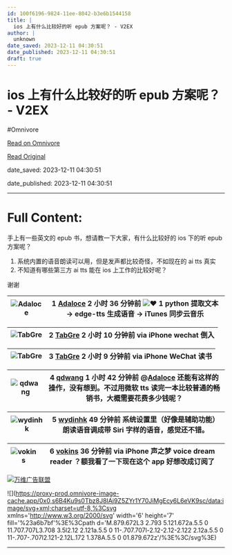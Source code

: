 ```yaml
---
id: 100f6196-9824-11ee-8042-b3e6b1544158
title: |
  ios 上有什么比较好的听 epub 方案呢？ - V2EX
author: |
  unknown
date_saved: 2023-12-11 04:30:51
date_published: 2023-12-11 04:30:51
draft: true
---
```


# ios 上有什么比较好的听 epub 方案呢？ - V2EX
#Omnivore

[Read on Omnivore](https://omnivore.app/me/ios-epub-v-2-ex-18c58ef1e23)

[Read Original](https://www.v2ex.com/t/999452)

date_saved: 2023-12-11 04:30:51

date_published: 2023-12-11 04:30:51

--- 

# Full Content: 

手上有一些英文的 epub 书，想请教一下大家，有什么比较好的 ios 下的听 epub 方案呢？

1. 系统内置的语音朗读可以用，但是发声都比较奇怪，不如现在的 ai tts 真实
2. 不知道有哪些第三方 ai tts 能在 ios 上工作的比较好呢？

谢谢

| ![Adaloce](https://proxy-prod.omnivore-image-cache.app/0x0,sExSC_8l6tK6So_ozz2NZLLv6NY2fLAQj73fBx6y57L4/https://cdn.v2ex.com/gravatar/0816c0d6599daff93a1729ac9f39d88e?s=48&d=retro) | 1 **[Adaloce](https://www.v2ex.com/member/Adaloce)** 2 小时 36 分钟前 ![❤️](https://proxy-prod.omnivore-image-cache.app/14x0,saoR_MvJ3uJ2jLgEyiT6R-483tterapDmryp9rdXOHYc/https://www.v2ex.com/static/img/heart_neue_red.png?v=16ec2dd0a880be6edda1e4a2e35754b3) 1 python 提取文本 -> edge-tts 生成语音 -> iTunes 同步云音乐 |
| ------------------------------------------------------------------------------------------------------------------------------------------------------------------------------------ | ---------------------------------------------------------------------------------------------------------------------------------------------------------------------------------------------------------------------------------------------------------------------------------------------------------- |

| ![TabGre](https://proxy-prod.omnivore-image-cache.app/0x0,sZqjkrvvDaS8YGWDMEh_4N69fPn_rG0WJ7DoCmXpCeY8/https://cdn.v2ex.com/gravatar/0d95d9cf2ead3717880da9e222864c71?s=48&d=retro) | 2 **[TabGre](https://www.v2ex.com/member/TabGre)** 2 小时 10 分钟前 via iPhone wechat 倒入 |
| ----------------------------------------------------------------------------------------------------------------------------------------------------------------------------------- | ----------------------------------------------------------------------------------- |

| ![TabGre](https://proxy-prod.omnivore-image-cache.app/0x0,sZqjkrvvDaS8YGWDMEh_4N69fPn_rG0WJ7DoCmXpCeY8/https://cdn.v2ex.com/gravatar/0d95d9cf2ead3717880da9e222864c71?s=48&d=retro) | 3 **[TabGre](https://www.v2ex.com/member/TabGre)** 2 小时 9 分钟前 via iPhone WeChat 读书 |
| ----------------------------------------------------------------------------------------------------------------------------------------------------------------------------------- | ---------------------------------------------------------------------------------- |

| ![qdwang](https://proxy-prod.omnivore-image-cache.app/0x0,sP4SJEvLpiFgbQBq0NLb0Y-jP6s_tO4Atn-L_cFb20W4/https://cdn.v2ex.com/avatar/4be3/f330/40309_normal.png?m=1675217204) | 4 **[qdwang](https://www.v2ex.com/member/qdwang)** 1 小时 42 分钟前 @[Adaloce](https://www.v2ex.com/member/Adaloce) 还能有这样的操作，没有想到。不过用微软 tts 读完一本比较普通的畅销书，大概需要花费多少钱呢？ |
| --------------------------------------------------------------------------------------------------------------------------------------------------------------------------- | --------------------------------------------------------------------------------------------------------------------------------------------------------------- |

| ![wydinhk](https://proxy-prod.omnivore-image-cache.app/0x0,s-2fkela49KT3H3rBV1LewyQQAKu7FxgynjmAllL1sM0/https://cdn.v2ex.com/avatar/b79b/d4b7/447835_normal.png?m=1683557769) | 5 **[wydinhk](https://www.v2ex.com/member/wydinhk)** 49 分钟前 系统设置里（好像是辅助功能）朗读语音调成带 Siri 字样的语音，感觉还不错。 |
| ----------------------------------------------------------------------------------------------------------------------------------------------------------------------------- | --------------------------------------------------------------------------------------------------- |

| ![vokins](https://proxy-prod.omnivore-image-cache.app/0x0,sTy1sXfafWazGtHIxxTA1zoKuaN66z5bgwwiQnvRegJs/https://cdn.v2ex.com/gravatar/22ee112d67721718605c0b67929b576d?s=48&d=retro) | 6 **[vokins](https://www.v2ex.com/member/vokins)** 36 分钟前 via iPhone 声之梦 voice dream reader ？额我看了一下现在这个 app 好想改成订阅了 |
| ----------------------------------------------------------------------------------------------------------------------------------------------------------------------------------- | ------------------------------------------------------------------------------------------------------------------- |

[](https://wwads.cn/click/bait)[![万维广告联盟](https://proxy-prod.omnivore-image-cache.app/130x0,sQZCiJD8Gza9iH1vnhhGOUjfAviUjgukZ37oPJNYWIGI/https://cdn.wwads.cn/creatives/TJiqU9LJrfPyyBbauAna1Lptzb4pf9CYdWn8FTCs.jpg)](https://wwads.cn/click/bundle?code=ddPfaYPGvNE2imBZQ8voYhV0meh449)

![](https://proxy-prod.omnivore-image-cache.app/0x0,s6B4Ku9s0Tbz8J8IAj9Z5ZYr1Y70JiMgEcy6L6eVK9sc/data:image/svg+xml;charset=utf-8,%3Csvg xmlns='http://www.w3.org/2000/svg' width='6' height='7' fill='%23a6b7bf'%3E%3Cpath d='M.879.672L3 2.793 5.121.672a.5.5 0 11.707.707L3.708 3.5l2.12 2.121a.5.5 0 11-.707.707l-2.12-2.12-2.122 2.12a.5.5 0 11-.707-.707l2.121-2.12L.172 1.378A.5.5 0 01.879.672z'/%3E%3C/svg%3E)

---

